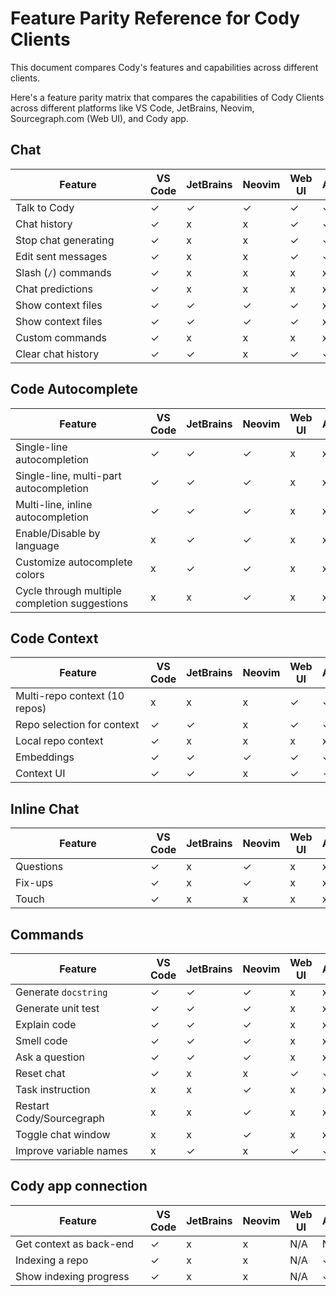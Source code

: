 <style>

.th:first-child,
td:first-child {
   min-width: 200px;
}

.markdown-body table thead tr{
  border-top:0;
}

.markdown-body table th, .markdown-body table td {
    text-align: left;
    vertical-align: baseline;
    padding: 0.5714286em;
}

.markdown-body table tr:nth-child(2n) {
  background: unset;
}

.markdown-body table th, .markdown-body table td {
    border: none;
}
</style>

# Feature Parity Reference for Cody Clients

<p class="subtitle">This document compares Cody's features and capabilities across different clients.
</p>

Here's a feature parity matrix that compares the capabilities of Cody Clients across different platforms like VS Code, JetBrains, Neovim, Sourcegraph.com (Web UI), and Cody app.

## Chat

| **Feature**               | **VS Code** | **JetBrains** | **Neovim** | **Web UI** | **App** |
|-------------------------|---------|-----------|--------|--------|-----|
| Talk to Cody     |    ✓    |     ✓     |   ✓    |  ✓   |  ✓  |
| Chat history     |    ✓    |     x     |   x    |  ✓   |  ✓  |
| Stop chat generating     |    ✓    |     x     |   x    |  ✓   |  ✓  |
| Edit sent messages     |    ✓    |     x     |   x    |  ✓   |  ✓  |
| Slash (`/`) commands     |    ✓    |     x     |   x    |  x   |  x  |
| Chat predictions     |    ✓    |     x     |   x    |  x   |  x  |
| Show context files     |    ✓    |     ✓     |   ✓    |  ✓   |  x  |
| Show context files     |    ✓    |     ✓     |   ✓    |  ✓   |  x  |
| Custom commands     |    ✓    |     x     |   x    |  x   |  x  |
| Clear chat history     |    ✓    |     ✓     |   x    |  ✓   |  ✓  |

## Code Autocomplete

| **Feature**               | **VS Code** | **JetBrains** | **Neovim** | **Web UI** | **App** |
|-------------------------|---------|-----------|--------|--------|-----|
| Single-line autocompletion     |    ✓    |     ✓     |   ✓    |  x   |  x  |
| Single-line, multi-part autocompletion     |    ✓    |     ✓     |   ✓    |  x   |  x  |
| Multi-line, inline autocompletion     |    ✓    |     ✓     |   ✓    |  x   |  x  |
| Enable/Disable by language     |    x    |     ✓     |   ✓    |  x   |  x  |
| Customize autocomplete colors     |    x    |     ✓     |   ✓    |  x   |  x  |
| Cycle through multiple completion suggestions     |    x    |     x     |   ✓    |  x   |  x  |

## Code Context

| **Feature**               | **VS Code** | **JetBrains** | **Neovim** | **Web UI** | **App** |
|-------------------------|---------|-----------|--------|--------|-----|
| Multi-repo context (10 repos)     |    x    |     x     |   x    |  ✓   |  ✓  |
| Repo selection for context     |    ✓    |     ✓     |   x    |  ✓   |  ✓  |
| Local repo context     |    ✓    |     x     |   x    |  x   |  x  |
| Embeddings     |    ✓    |     ✓     |   ✓    |  ✓   |  ✓  |
| Context UI     |    ✓    |     ✓     |   x    |  ✓   |  -  |

## Inline Chat

| **Feature**               | **VS Code** | **JetBrains** | **Neovim** | **Web UI** | **App** |
|-------------------------|---------|-----------|--------|--------|-----|
| Questions     |    ✓    |     x     |   ✓    |  x   |  x  |
| Fix-ups     |    ✓    |     x     |   ✓    |  x   |  x  |
| Touch     |    ✓    |     x     |   x    |  x   |  x  |

## Commands

| **Feature**               | **VS Code** | **JetBrains** | **Neovim** | **Web UI** | **App** |
|-------------------------|---------|-----------|--------|--------|-----|
| Generate `docstring`     |    ✓    |     ✓     |   ✓    |  x   |  x  |
| Generate unit test     |    ✓    |     ✓     |   ✓    |  x   |  x  |
| Explain code     |    ✓    |     ✓     |   ✓    |  x   |  x  |
| Smell code     |    ✓    |     ✓     |   ✓    |  x   |  x  |
| Ask a question     |    ✓    |     ✓     |   ✓    |  x   |  x  |
| Reset chat     |    ✓    |     x     |   x    |  ✓   |  ✓  |
| Task instruction     |    x    |     x     |   ✓    |  x   |  x  |
| Restart Cody/Sourcegraph     |    x    |     x     |   ✓    |  x   |  x  |
| Toggle chat window     |    x    |     x     |   ✓    |  x   |  x  |
| Improve variable names     |    x    |     ✓     |   x    |  ✓   |  ✓  |

## Cody app connection

| **Feature**               | **VS Code** | **JetBrains** | **Neovim** | **Web UI** | **App** |
|-------------------------|---------|-----------|--------|--------|-----|
| Get context as back-end     |    ✓    |     x     |   x    |  N/A   |  N/A  |
| Indexing a repo     |    ✓    |     x     |   x    |  N/A   |  ✓  |
| Show indexing progress     |    ✓    |     x     |   x    |  N/A   |  ✓  |
